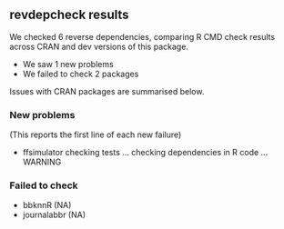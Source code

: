 ## revdepcheck results

We checked 6 reverse dependencies, comparing R CMD check results across CRAN and dev versions of this package.

 * We saw 1 new problems
 * We failed to check 2 packages

Issues with CRAN packages are summarised below.

### New problems
(This reports the first line of each new failure)

* ffsimulator
  checking tests ...
  checking dependencies in R code ... WARNING

### Failed to check

* bbknnR      (NA)
* journalabbr (NA)
